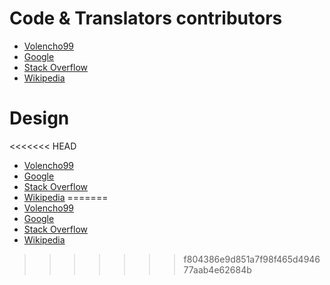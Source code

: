 # Code & Translators contributors

 * [Volencho99](https://twitter.com/volencho)
 * [Google](https://www.google.com/)
 * [Stack Overflow](https://stackoverflow.com/)
 * [Wikipedia](https://www.wikipedia.org/)

# Design

<<<<<<< HEAD
 * [Volencho99](https://www.twitch.tv/volencho/)
 * [Google](https://www.google.com/)
 * [Stack Overflow](https://stackoverflow.com/)
 * [Wikipedia](https://www.wikipedia.org/)
=======
  * [Volencho99](https://www.instagram.com/volencho99/)
  * [Google](https://www.google.com/)
  * [Stack Overflow](https://stackoverflow.com/)
  * [Wikipedia](https://www.wikipedia.org/)

>>>>>>> f804386e9d851a7f98f465d494677aab4e62684b

